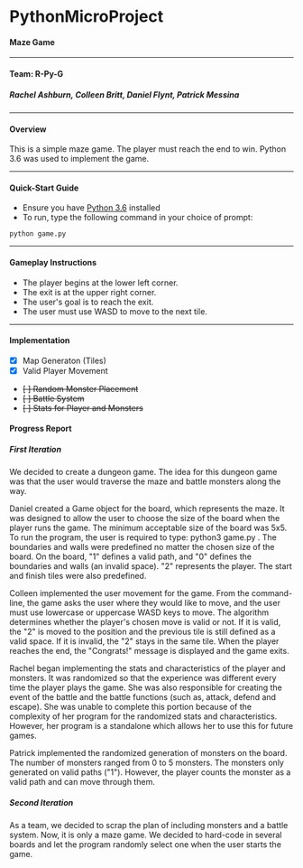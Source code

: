 # PythonMicroProject

#### Maze Game
---

#### Team: R-Py-G
##### Rachel Ashburn, Colleen Britt, Daniel Flynt, Patrick Messina
---

#### Overview
This is a simple maze game. The player must reach the end to win.
Python 3.6 was used to implement the game.
***

#### Quick-Start Guide
* Ensure you have [Python 3.6](https://www.python.org/downloads/) installed
* To run, type the following command in your choice of prompt:

`python game.py`

---

#### Gameplay Instructions
* The player begins at the lower left corner.
* The exit is at the upper right corner.
* The user's goal is to reach the exit.
* The user must use WASD to move to the next tile.
---

#### Implementation
- [x] Map Generaton (Tiles)
- [x] Valid Player Movement
- ~~[ ] Random Monster Placement~~
- ~~[ ] Battle System~~
- ~~[ ] Stats for Player and Monsters~~

#### Progress Report

##### First Iteration

We decided to create a dungeon game. The idea for this dungeon game was that the user would traverse the maze and battle monsters along the way.

Daniel created a Game object for the board, which represents the maze. It was designed to allow the user to choose the size of the board when the player runs the game. The minimum acceptable size of the board was 5x5. To run the program, the user is required to type: python3 game.py <size of the width> <size of height>. The boundaries and walls were predefined no matter the chosen size of the board. On the board, "1" defines a valid path, and "0" defines the boundaries and walls (an invalid space). "2" represents the player. The start and finish tiles were also predefined.

Colleen implemented the user movement for the game. From the command-line, the game asks the user where they would like to move, and the user must use lowercase or uppercase WASD keys to move. The algorithm determines whether the player's chosen move is valid or not. If it is valid, the "2" is moved to the position and the previous tile is still defined as a valid space. If it is invalid, the "2" stays in the same tile. When the player reaches the end, the "Congrats!" message is displayed and the game exits.

Rachel began implementing the stats and characteristics of the player and monsters. It was randomized so that the experience was different every time the player plays the game. She was also responsible for creating the event of the battle and the battle functions (such as, attack, defend and escape). She was unable to complete this portion because of the complexity of her program for the randomized stats and characteristics. However, her program is a standalone which allows her to use this for future games.

Patrick implemented the randomized generation of monsters on the board. The number of monsters ranged from 0 to 5 monsters. The monsters only generated on valid paths ("1"). However, the player counts the monster as a valid path and can move through them.

##### Second Iteration

As a team, we decided to scrap the plan of including monsters and a battle system. Now, it is only a maze game. We decided to hard-code in several boards and let the program randomly select one when the user starts the game.
